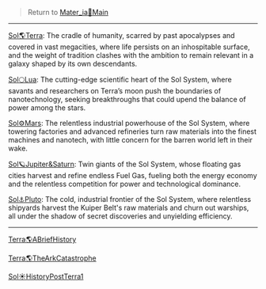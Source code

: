 > Return to [Mater_ia🌌Main](Mater_ia🌌Main.md)

---

[Sol🌎Terra](Sol🌎Terra.md): The cradle of humanity, scarred by past apocalypses and covered in vast megacities, where life persists on an inhospitable surface, and the weight of tradition clashes with the ambition to remain relevant in a galaxy shaped by its own descendants.

[Sol🌕Lua](Sol🌕Lua.md): The cutting-edge scientific heart of the Sol System, where savants and researchers on Terra’s moon push the boundaries of nanotechnology, seeking breakthroughs that could upend the balance of power among the stars.

[Sol⚙️Mars](Sol⚙️Mars.md): The relentless industrial powerhouse of the Sol System, where towering factories and advanced refineries turn raw materials into the finest machines and nanotech, with little concern for the barren world left in their wake.

[Sol🪐Jupiter&Saturn](Sol🪐Jupiter&Saturn.md): Twin giants of the Sol System, whose floating gas cities harvest and refine endless Fuel Gas, fueling both the energy economy and the relentless competition for power and technological dominance.

[Sol⚓Pluto](Sol⚓Pluto.md): The cold, industrial frontier of the Sol System, where relentless shipyards harvest the Kuiper Belt's raw materials and churn out warships, all under the shadow of secret discoveries and unyielding efficiency.

---

[Terra🌎ABriefHistory](Terra🌎ABriefHistory.md)

[Terra🌎TheArkCatastrophe](Terra🌎TheArkCatastrophe.md)

[Sol☀️HistoryPostTerra1](Sol☀️HistoryPostTerra1.md)